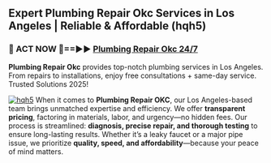 ## Expert Plumbing Repair Okc Services in Los Angeles | Reliable & Affordable (hqh5)  

<h3>🚿 ACT NOW 🌟==►► <a href="https://tinyurl.com/2ne6vx2x" rel="nofollow">Plumbing Repair Okc 24/7</a></h3>

**Plumbing Repair Okc** provides top-notch plumbing services in Los Angeles. From repairs to installations, enjoy free consultations + same-day service. Trusted Solutions 2025!

[![hqh5](https://i.imgur.com/4PFF4AK.jpeg)](https://tinyurl.com/2ne6vx2x)
When it comes to **Plumbing Repair OKC**, our Los Angeles-based team brings unmatched expertise and efficiency. We offer **transparent pricing**, factoring in materials, labor, and urgency—no hidden fees. Our process is streamlined: **diagnosis, precise repair, and thorough testing** to ensure long-lasting results. Whether it’s a leaky faucet or a major pipe issue, we prioritize **quality, speed, and affordability**—because your peace of mind matters.